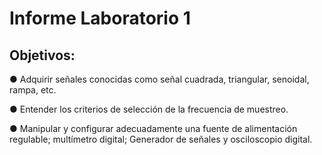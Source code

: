 # Informe Laboratorio 1

## Objetivos:
● Adquirir señales conocidas como señal cuadrada, triangular, senoidal, rampa, etc.

● Entender los criterios de selección de la frecuencia de muestreo.

● Manipular y configurar adecuadamente una fuente de alimentación regulable; multímetro digital; Generador de señales y osciloscopio digital.
